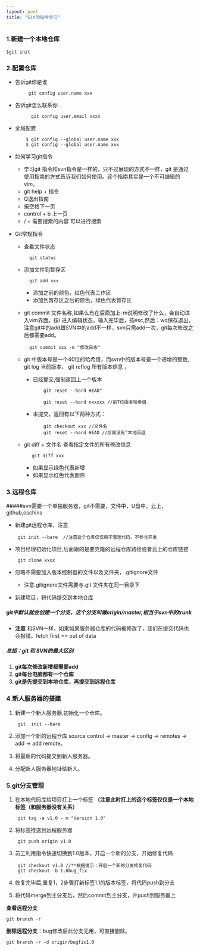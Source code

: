 ```yaml
---
layout: post
title: "Git的指令学习"
---
```



### 1.新建一个本地仓库

    $git init
    
### 2.配置仓库

* 告诉git你是谁

           git config user.name xxx
 
* 告诉git怎么联系你

            git config user.email xxxx

* 全局配置

          $ git config --global user.name xxx
          $ git config --global user.name xxx
          
* 如何学习git指令

  * 学习git 指令和svn指令是一样的，只不过展现的方式不一样，git 是通过使用指南的方式告诉我们如何使用。这个指南其实是一个不可编辑的vim。
  * git help + 指令
  * Q退出指南
  * 按空格下一页
  * control + b 上一页
  * / + 需要搜索的内容   可以进行搜索

* Git常规指令
    * 查看文件状态
    
            git status
            
    * 添加文件到暂存区
    
            git add xxx
            
       *  添加之前的颜色，红色代表工作区
       *  添加到暂存区之后的颜色，绿色代表暂存区
            
    * git commit 文件名称,如果么有在后面加上-m说明修改了什么，会自动进入vim界面。按i 进入编辑状态，输入完毕后，按esc,然后：wq保存退出。注意git中的add跟SVN中的add不一样，svn只需add一次，git每次修改之后都需要add。
      
    
            git commit xxx -m "修改日志"
            
    * git 中版本号是一个40位的哈希值，而svn中的版本号是一个递增的整数, git log  当前版本， git reflog  所有版本信息 ，
      * 已经提交,强制返回上一个版本

                git reset --hard HEAD^
                
                git reset --hard xxxxxx //前7位版本哈希值
                
      * 未提交，返回有以下两种方式：
      
                git checkout xxx //文件名
                git reset --hard HEAD //后面没有^本地回退
                
    * git diff + 文件名  查看指定文件的所有修改信息
               
             git diff xxx 
             
      * 如果显示绿色代表新增
      * 如果显示红色代表删除

### 3.远程仓库
#####svn需要一个单独服务器，git不需要，文件中，U盘中，云上，github,oschina

 * 新建git远程仓库，注意
  
        git init --bare  //注意这个仓库仅仅用于管理代码，不参与开发
 
 * 项目经理初始化项目,后面跟的是要克隆的远程仓库路径或者云上的仓库链接

 
        git clone xxxx 
        
 * 忽略不需要加入版本控制器的文件以及文件夹，.gitignore文件
   
   * 注意.gitignore文件需要与.git 文件夹在同一目录下
   
 * 新建项目，将代码提交到本地仓库
 
##### git中默认就会创建一个分支，这个分支叫做origin/master,相当于svn中的trunk
 
 * **注意** 和SVN一样，如果如果服务器仓库的代码被修改了，我们在提交代码也会报错。fetch first == out of data

##### 总结：git 和 SVN的最大区别
   1. **git每次修改新增都需要add**
   2. **git每台电脑都有一个仓库**        
   3. **git是先提交到本地仓库，再提交到远程仓库**

### 4.新人服务器的搭建
1. 新建一个新人服务器,初始化一个仓库。

        git  init --bare
        
2. 添加一个新的远程仓库 source control -> master -> config -> remotes -> add -> add remote。
3. 将最新的代码提交到新人服务器。
4. 分配新人服务器地址给新人。

### 5.git分支管理
1. 在本地代码库给项目打上一个标签
**（注意此时打上的这个标签仅仅是一个本地标签（和服务器没有关系）**

        git tag -a v1.0 - m "Version 1.0"
     
2. 将标签推送到远程服务器
   
        git push origin v1.0
     
3. 员工利用指令快速切换到1.0版本，开启一个新的分支，开始修复代码
   
        git checkout v1.0 //**根据提示：开启一个新的分支修复代码
        git checkout -b 1.0bug_fix
     
4. 修复完毕后,重复1，2步骤打新标签1.1的版本标签，将代码push到分支
5. 将代码merge到主分支后，然后commit到主分支，并push到服务器上 

**查看远程分支**

    git branch -r
 
**删除远程分支**：bug修改后此分支无用，可直接删除。

    
    git branch -r -d origin/bugfix1.0      
     
     
     
     
     
     
     
     
     
     
     
     
     
     
     
     
     
     
     

    
            
      
            
            


